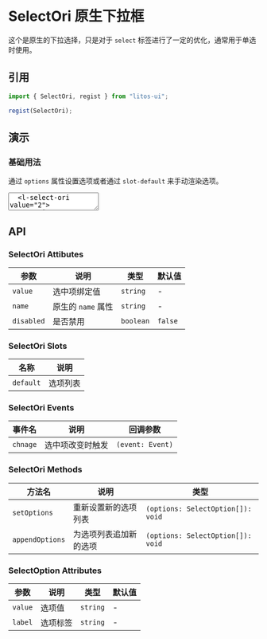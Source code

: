 # SelectOri 原生下拉框

这个是原生的下拉选择，只是对于 `select` 标签进行了一定的优化，通常用于单选时使用。

## 引用

```js
import { SelectOri, regist } from "litos-ui";

regist(SelectOri);
```

## 演示

### 基础用法

通过 `options` 属性设置选项或者通过 `slot-default` 来手动渲染选项。

<ClientOnly>
<l-code-preview>
<textarea lang="html">
  <l-select-ori value="2">
    <option value="1">选项一</option>
    <option value="2">选项二</option>
    <option value="3">选项三</option>
  </l-select-ori>
</textarea>
</l-code-preview>
</ClientOnly>

## API

### SelectOri Attibutes

<!-- prettier-ignore -->
| 参数 | 说明 | 类型 | 默认值 |
| --- | --- | --- | --- |
| `value` | 选中项绑定值 | `string` | - |
| `name` | 原生的 `name` 属性 | `string` | - |
| `disabled` | 是否禁用 | `boolean` | `false` |

### SelectOri Slots

<!-- prettier-ignore -->
| 名称 | 说明 |
| --- | --- |
| `default` | 选项列表 |

### SelectOri Events

<!-- prettier-ignore -->
| 事件名 | 说明 | 回调参数 |
| --- | --- | --- |
| `chnage` | 选中项改变时触发 | `(event: Event)` |

### SelectOri Methods

<!-- prettier-ignore -->
| 方法名 | 说明 | 类型 |
| --- | --- | --- |
| `setOptions` | 重新设置新的选项列表 | `(options: SelectOption[]): void` |
| `appendOptions` | 为选项列表追加新的选项 | `(options: SelectOption[]): void` |

### SelectOption Attributes

<!-- prettier-ignore -->
| 参数 | 说明 | 类型 | 默认值 |
| --- | --- | --- | --- |
| `value` | 选项值 | `string` | - |
| `label` | 选项标签 | `string` | - |
